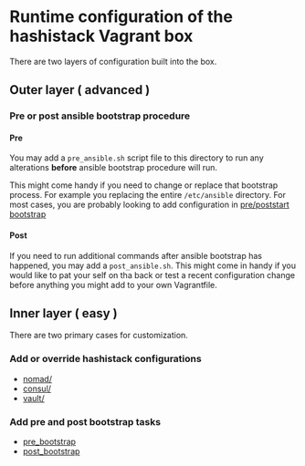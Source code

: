 # Runtime configuration of the hashistack Vagrant box

There are two layers of configuration built into the box.

## Outer layer ( advanced )

### Pre or post ansible bootstrap procedure

#### Pre
You may add a `pre_ansible.sh` script file to this directory to run any alterations **before** ansible bootstrap procedure will run.

This might come handy if you need to change or replace that bootstrap process. For example you replacing the entire `/etc/ansible` directory.
For most cases, you are probably looking to add configuration in [pre/poststart bootstrap](../pre_bootstrap/README.md)

#### Post
If you need to run additional commands after ansible bootstrap has happened, you may add a `post_ansible.sh`.
This might come in handy if you would like to pat your self on tha back or test a recent configuration change before anything you might add to your own Vagrantfile.

## Inner layer ( easy )

There are two primary cases for customization.

### Add or override hashistack configurations

- [nomad/](nomad/README.md)
- [consul/](consul/README.md)
- [vault/](vault/README.md)

### Add pre and post bootstrap tasks

- [pre_bootstrap](../pre_bootstrap/README.md)
- [post_bootstrap](../post_bootstrap/README.md)

